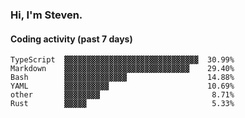 ### Hi, I'm Steven.

#### Coding activity (past 7 days)
```
TypeScript  ▓▓▓▓▓▓▓▓▓▓▓▓▓▓▓▓▓▓▓▓▓▓▓▓▓▓▓▓▓▓  30.99%
Markdown    ▓▓▓▓▓▓▓▓▓▓▓▓▓▓▓▓▓▓▓▓▓▓▓▓▓▓▓▓    29.40%
Bash        ▓▓▓▓▓▓▓▓▓▓▓▓▓▓                  14.88%
YAML        ▓▓▓▓▓▓▓▓▓▓                      10.69%
other       ▓▓▓▓▓▓▓▓                         8.71%
Rust        ▓▓▓▓▓                            5.33%
```
